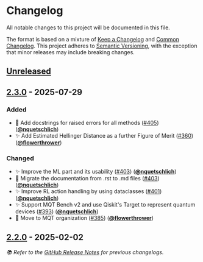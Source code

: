 <!-- Entries in each category are sorted by merge time, with the latest PRs appearing first. -->

# Changelog

All notable changes to this project will be documented in this file.

The format is based on a mixture of [Keep a Changelog] and [Common Changelog].
This project adheres to [Semantic Versioning], with the exception that minor releases may include breaking changes.

## [Unreleased]

## [2.3.0] - 2025-07-29

### Added

- 📝 Add docstrings for raised errors for all methods ([#405]) ([**@nquetschlich**])
- ✨ Add Estimated Hellinger Distance as a further Figure of Merit ([#360]) ([**@flowerthrower**])

### Changed

- ✨ Improve the ML part and its usability ([#403]) ([**@nquetschlich**])
- 📝 Migrate the documentation from .rst to .md files ([#403]) ([**@nquetschlich**])
- ✨ Improve RL action handling by using dataclasses ([#401]) ([**@nquetschlich**])
- ✨ Support MQT Bench v2 and use Qiskit's Target to represent quantum devices ([#393]) ([**@nquetschlich**])
- 🚚 Move to MQT organization ([#385]) ([**@flowerthrower**])

## [2.2.0] - 2025-02-02

_📚 Refer to the [GitHub Release Notes](https://github.com/munich-quantum-toolkit/predictor/releases) for previous changelogs._

<!-- Version links -->

[unreleased]: https://github.com/munich-quantum-toolkit/predictor/compare/v2.3.0...HEAD
[2.3.0]: https://github.com/munich-quantum-toolkit/predictor/compare/v2.2.0...v2.3.0
[2.2.0]: https://github.com/munich-quantum-toolkit/predictor/releases/tag/v2.2.0

<!-- PR links -->

[#405]: https://github.com/munich-quantum-toolkit/predictor/pull/405
[#403]: https://github.com/munich-quantum-toolkit/predictor/pull/403
[#401]: https://github.com/munich-quantum-toolkit/predictor/pull/401
[#393]: https://github.com/munich-quantum-toolkit/predictor/pull/393
[#385]: https://github.com/munich-quantum-toolkit/predictor/pull/385
[#360]: https://github.com/munich-quantum-toolkit/predictor/pull/360

<!-- Contributor -->

[**@burgholzer**]: https://github.com/burgholzer
[**@nquetschlich**]: https://github.com/nquetschlich
[**@flowerthrower**]: https://github.com/flowerthrower

<!-- General links -->

[Keep a Changelog]: https://keepachangelog.com/en/1.1.0/
[Common Changelog]: https://common-changelog.org
[Semantic Versioning]: https://semver.org/spec/v2.0.0.html
[GitHub Release Notes]: https://github.com/munich-quantum-toolkit/predictor/releases
